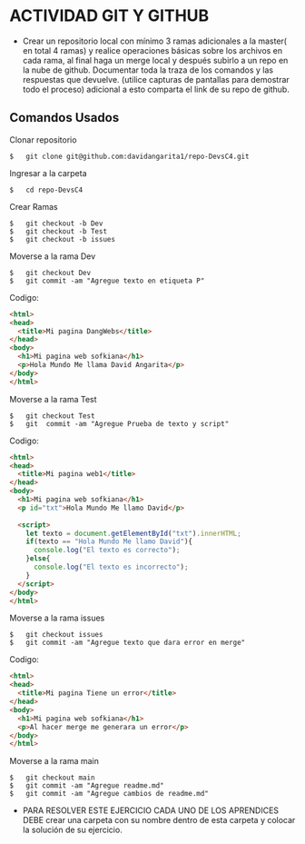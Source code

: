 # ACTIVIDAD GIT Y GITHUB

* Crear un repositorio local con mínimo 3 ramas adicionales a la master( en total 4 ramas) y realice operaciones básicas sobre los archivos en cada rama, al final haga un merge local y después subirlo a un repo en la nube de github.
Documentar toda la traza de los comandos y las respuestas que devuelve. (utilice capturas de pantallas para demostrar todo el proceso) adicional a esto comparta el link de su repo de github.

## Comandos Usados

Clonar repositorio
```
$	git clone git@github.com:davidangarita1/repo-DevsC4.git
```

Ingresar a la carpeta
```
$	cd repo-DevsC4
```

Crear Ramas
```
$	git checkout -b Dev
$	git checkout -b Test
$	git checkout -b issues
```

Moverse a la rama Dev
```
$	git checkout Dev
$	git commit -am "Agregue texto en etiqueta P"
```	
Codigo:
```html
<html>
<head>
  <title>Mi pagina DangWebs</title>
</head>
<body>
  <h1>Mi pagina web sofkiana</h1>
  <p>Hola Mundo Me llama David Angarita</p>
</body>
</html>

```

Moverse a la rama Test
```
$	git checkout Test
$	git  commit -am "Agregue Prueba de texto y script"
```	
Codigo:
```html
<html>
<head>
  <title>Mi pagina web1</title>
</head>
<body>
  <h1>Mi pagina web sofkiana</h1>
  <p id="txt">Hola Mundo Me llamo David</p>
  
  <script>
    let texto = document.getElementById("txt").innerHTML;
    if(texto == "Hola Mundo Me llamo David"){
      console.log("El texto es correcto");
    }else{
      console.log("El texto es incorrecto");
    }
  </script>
</body>
</html>

```

Moverse a la rama issues
```
$	git checkout issues
$	git commit -am "Agregue texto que dara error en merge"
```
Codigo:
```html
<html>
<head>
  <title>Mi pagina Tiene un error</title>
</head>
<body>
  <h1>Mi pagina web sofkiana</h1>
  <p>Al hacer merge me generara un error</p>
</body>
</html>
```

Moverse a la rama main
```
$	git checkout main
$	git commit -am "Agregue readme.md"
$	git commit -am "Agregue cambios de readme.md"
```	

* PARA RESOLVER ESTE EJERCICIO CADA UNO DE LOS APRENDICES DEBE crear una carpeta con su nombre dentro de esta carpeta y colocar la solución de su ejercicio.